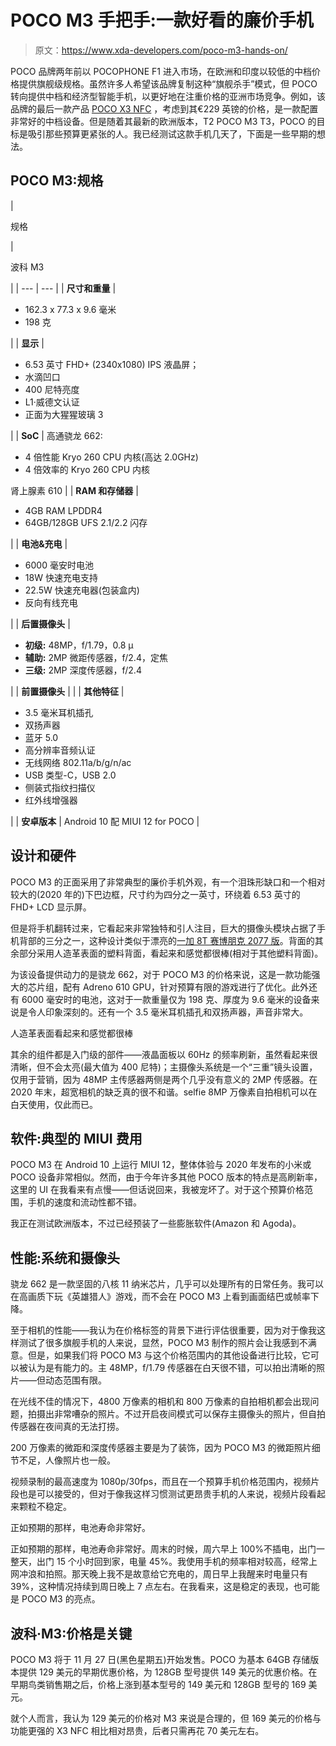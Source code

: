 # POCO M3 手把手:一款好看的廉价手机

> 原文：<https://www.xda-developers.com/poco-m3-hands-on/>

POCO 品牌两年前以 POCOPHONE F1 进入市场，在欧洲和印度以较低的中档价格提供旗舰级规格。虽然许多人希望该品牌复制这种“旗舰杀手”模式，但 POCO 转向提供中档和经济型智能手机，以更好地在注重价格的亚洲市场竞争。例如，该品牌的最后一款产品 [POCO X3 NFC](https://www.xda-developers.com/xiaomi-unveils-poco-x3-nfc-120hz-display-qualcomm-snapdragon-732g-64mp-quad-camera/) ，考虑到其€229 英镑的价格，是一款配置非常好的中档设备。但是随着其最新的欧洲版本，T2 POCO M3 T3，POCO 的目标是吸引那些预算更紧张的人。我已经测试这款手机几天了，下面是一些早期的想法。

## POCO M3:规格

| 

规格

 | 

波科 M3

 |
| --- | --- |
| **尺寸和重量** | 

*   162.3 x 77.3 x 9.6 毫米
*   198 克

 |
| **显示** | 

*   6.53 英寸 FHD+ (2340x1080) IPS 液晶屏；
*   水滴凹口
*   400 尼特亮度
*   L1·威德文认证
*   正面为大猩猩玻璃 3

 |
| **SoC** | 高通骁龙 662:

*   4 倍性能 Kryo 260 CPU 内核(高达 2.0GHz)
*   4 倍效率的 Kryo 260 CPU 内核

肾上腺素 610 |
| **RAM 和存储器** | 

*   4GB RAM LPDDR4
*   64GB/128GB UFS 2.1/2.2 闪存

 |
| **电池&充电** | 

*   6000 毫安时电池
*   18W 快速充电支持
*   22.5W 快速充电器(包装盒内)
*   反向有线充电

 |
| **后置摄像头** | 

*   **初级:** 48MP，f/1.79，0.8 μ
*   **辅助:** 2MP 微距传感器，f/2.4，定焦
*   **三级:** 2MP 深度传感器，f/2.4

 |
| **前置摄像头** |  |
| **其他特征** | 

*   3.5 毫米耳机插孔
*   双扬声器
*   蓝牙 5.0
*   高分辨率音频认证
*   无线网络 802.11a/b/g/n/ac
*   USB 类型-C，USB 2.0
*   侧装式指纹扫描仪
*   红外线增强器

 |
| **安卓版本** | Android 10 配 MIUI 12 for POCO |

## 设计和硬件

POCO M3 的正面采用了非常典型的廉价手机外观，有一个泪珠形缺口和一个相对较大的(2020 年的)下巴边框，尺寸约为四分之一英寸，环绕着 6.53 英寸的 FHD+ LCD 显示屏。

但是将手机翻转过来，它看起来非常独特和引人注目，巨大的摄像头模块占据了手机背部的三分之一，这种设计类似于漂亮的[一加 8T 赛博朋克 2077 版](https://www.xda-developers.com/oneplus-8t-cyberpunk-2077-edition-hands-on/)。背面的其余部分采用人造革表面的塑料背面，看起来和感觉都很棒(相对于其他塑料背面)。

为该设备提供动力的是骁龙 662，对于 POCO M3 的价格来说，这是一款功能强大的芯片组，配有 Adreno 610 GPU，针对预算有限的游戏进行了优化。此外还有 6000 毫安时的电池，这对于一款重量仅为 198 克、厚度为 9.6 毫米的设备来说是令人印象深刻的。还有一个 3.5 毫米耳机插孔和双扬声器，声音非常大。

人造革表面看起来和感觉都很棒

其余的组件都是入门级的部件——液晶面板以 60Hz 的频率刷新，虽然看起来很清晰，但不会太亮(最大值为 400 尼特)；主摄像头系统是一个“三重”镜头设置，仅用于营销，因为 48MP 主传感器两侧是两个几乎没有意义的 2MP 传感器。在 2020 年末，超宽相机的缺乏真的很不和谐。selfie 8MP 万像素自拍相机可以在白天使用，仅此而已。

## 软件:典型的 MIUI 费用

POCO M3 在 Android 10 上运行 MIUI 12，整体体验与 2020 年发布的小米或 POCO 设备非常相似。然而，由于今年许多其他 POCO 版本的特点是高刷新率，这里的 UI 在我看来有点慢——但话说回来，我被宠坏了。对于这个预算价格范围，手机的速度和流动性都不错。

我正在测试欧洲版本，不过已经预装了一些膨胀软件(Amazon 和 Agoda)。

## 性能:系统和摄像头

骁龙 662 是一款坚固的八核 11 纳米芯片，几乎可以处理所有的日常任务。我可以在高画质下玩《英雄猎人》游戏，而不会在 POCO M3 上看到画面结巴或帧率下降。

至于相机的性能——我认为在价格标签的背景下进行评估很重要，因为对于像我这样测试了很多旗舰手机的人来说，显然，POCO M3 制作的照片会让我感到不满意。但是，如果我们将 POCO M3 与这个价格范围内的其他设备进行比较，它可以被认为是有能力的。主 48MP，f/1.79 传感器在白天很不错，可以拍出清晰的照片——但动态范围有限。

在光线不佳的情况下，4800 万像素的相机和 800 万像素的自拍相机都会出现问题，拍摄出非常嘈杂的照片。不过开启夜间模式可以保存主摄像头的照片，但自拍传感器在夜间真的无法打捞。

200 万像素的微距和深度传感器主要是为了装饰，因为 POCO M3 的微距照片细节不足，人像照片也一般。

视频录制的最高速度为 1080p/30fps，而且在一个预算手机价格范围内，视频片段也是可以接受的，但对于像我这样习惯测试更昂贵手机的人来说，视频片段看起来颗粒不稳定。

正如预期的那样，电池寿命非常好。

正如预期的那样，电池寿命非常好。周末的时候，周六早上 100%不插电，出门一整天，出门 15 个小时回到家，电量 45%。我使用手机的频率相对较高，经常上网冲浪和拍照。那天晚上我不是故意给它充电的，周日早上我醒来时电量只有 39%，这种情况持续到周日晚上 7 点左右。在我看来，这是稳定的表现，也可能是 POCO M3 的亮点。

## 波科·M3:价格是关键

POCO M3 将于 11 月 27 日(黑色星期五)开始发售。POCO 为基本 64GB 存储版本提供 129 美元的早期优惠价格，为 128GB 型号提供 149 美元的优惠价格。在早期鸟类销售期之后，价格上涨到基本型号的 149 美元和 128GB 型号的 169 美元。

就个人而言，我认为 129 美元的价格对 M3 来说是合理的，但 169 美元的价格与功能更强的 X3 NFC 相比相对昂贵，后者只需再花 70 美元左右。
